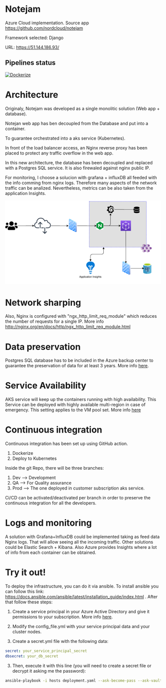 # Notejam
Azure Cloud implementation. Source app https://github.com/nordcloud/notejam

Framework selected: Django

URL: https://51.144.186.93/

## Pipelines status
[![Dockerize](https://github.com/arundil/notejam/actions/workflows/dockerize.yml/badge.svg)](https://github.com/arundil/notejam/actions/workflows/dockerize.yml)

# Architecture
Originaly, Notejam was developed as a single monolitic solution (Web app + database).

Notejan web app has ben decoupled from the Database and put into a container.

To guarantee orchestrated into a aks service (Kubernetes).

In front of the load balancer access, an Nginx reverse proxy has been placed to protect any traffic overflow in the web app.

In this new architecture, the database has been decoupled and replaced with a Postgres SQL service. It is also firewaled against nginx public IP. 

For monitoring, I choose a solucion with grafana + influxDB all feeded with the info comming from nginx logs. Therefore many aspects of the network traffic can be analized. Nevertheless, metrics can be also taken from the application Insights. 

![Alt text](./diagram/Architecture.svg)

# Network sharping

Also, Nginx is configured with "ngx_http_limit_req_module" which reduces the number of requests for a single IP. More info  http://nginx.org/en/docs/http/ngx_http_limit_req_module.html

# Data preservation

Postgres SQL database has to be included in the Azure backup center to guarantee the preservation of data for at least 3 years. More info [here](https://docs.microsoft.com/en-us/azure/backup/backup-azure-database-postgresql#:~:text=Go%20to%20Backup%20Center%20%2D%3E%20Overview,to%20Backup%20vaults%20%2D%3E%20Backup).

# Service Availability 

AKS service will keep up the containers running with high availability. This Service can be deployed with highly available multi-region in case of emergency. This setting applies to the VM pool set. More info [here](https://docs.microsoft.com/en-us/azure/aks/availability-zones)

# Continuous integration

Continuous integration has been set up using GitHub action. 
1) Dockerize
2) Deploy to Kubernetes

Inside the git Repo, there will be three branches:

1) Dev --> Development
2) QA --> For Quality assurance
3) Prod --> The one deployed in customer subscription aks service.

Ci/CD can be activated/deactivated per branch in order to preserve the continuous integration for all the developers.


# Logs and monitoring

A solution with Grafana+InfluxDB could be implemented taking as feed data Nginx logs. That will allow seeing all the incoming traffic. Other solutions could be Elastic Search + Kibana. Also Azure provides Insights where a lot of info from each container can be obtained.  


# Try it out!
To deploy the infrastructure, you can do it via ansible. To install ansible you can follow this link: https://docs.ansible.com/ansible/latest/installation_guide/index.html . After that follow these steps:

1) Create a service principal in your Azure Active Directory and give it permissions to your subscription. More info [here](https://docs.microsoft.com/en-us/azure/active-directory/develop/howto-create-service-principal-portal).

2) Modify the config_file.yml with your service principal data and your cluster nodes.

3) Create a secret.yml file with the following data:

```yaml
secret: your_service_principal_secret
dbsecret: your_db_secret
```


3) Then, execute it with this line (you will need to create a secret file or decrypt it asking me the password):

```bash
ansible-playbook -i hosts deployment.yaml --ask-become-pass --ask-vault-pass
```

